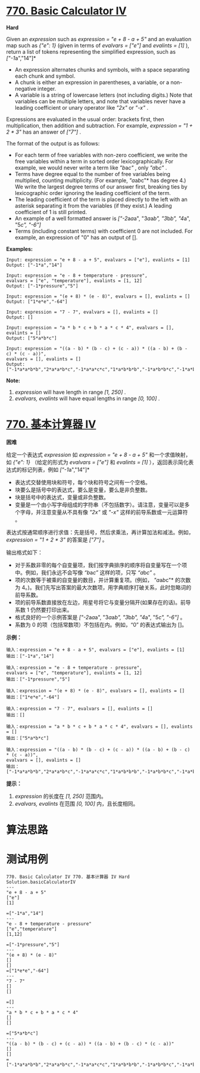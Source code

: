 # [770. Basic Calculator IV][enTitle]

**Hard**

Given an  *expression*  such as  *expression = "e + 8 - a + 5"*  and an evaluation map such as  *{"e": 1}*  (given in terms of  *evalvars = ["e"]*  and  *evalints = [1]* ), return a list of tokens representing the simplified expression, such as  *["-1*a","14"]* 

- An expression alternates chunks and symbols, with a space separating each chunk and symbol. 
- A chunk is either an expression in parentheses, a variable, or a non-negative integer. 
- A variable is a string of lowercase letters (not including digits.) Note that variables can be multiple letters, and note that variables never have a leading coefficient or unary operator like  *"2x"*  or  *"-x"* .

Expressions are evaluated in the usual order: brackets first, then multiplication, then addition and subtraction. For example,  *expression = "1 + 2 * 3"*  has an answer of  *["7"]* .

The format of the output is as follows:

- For each term of free variables with non-zero coefficient, we write the free variables within a term in sorted order lexicographically. For example, we would never write a term like  *"b*a*c"* , only  *"a*b*c"* . 
- Terms have degree equal to the number of free variables being multiplied, counting multiplicity. (For example,  *"a*a*b*c"*  has degree 4.) We write the largest degree terms of our answer first, breaking ties by lexicographic order ignoring the leading coefficient of the term. 
- The leading coefficient of the term is placed directly to the left with an asterisk separating it from the variables (if they exist.) A leading coefficient of 1 is still printed. 
- An example of a well formatted answer is  *["-2*a*a*a", "3*a*a*b", "3*b*b", "4*a", "5*c", "-6"]*   
- Terms (including constant terms) with coefficient 0 are not included. For example, an expression of "0" has an output of [].

**Examples:** 

```
Input: expression = "e + 8 - a + 5", evalvars = ["e"], evalints = [1]
Output: ["-1*a","14"]

Input: expression = "e - 8 + temperature - pressure",
evalvars = ["e", "temperature"], evalints = [1, 12]
Output: ["-1*pressure","5"]

Input: expression = "(e + 8) * (e - 8)", evalvars = [], evalints = []
Output: ["1*e*e","-64"]

Input: expression = "7 - 7", evalvars = [], evalints = []
Output: []

Input: expression = "a * b * c + b * a * c * 4", evalvars = [], evalints = []
Output: ["5*a*b*c"]

Input: expression = "((a - b) * (b - c) + (c - a)) * ((a - b) + (b - c) * (c - a))",
evalvars = [], evalints = []
Output: ["-1*a*a*b*b","2*a*a*b*c","-1*a*a*c*c","1*a*b*b*b","-1*a*b*b*c","-1*a*b*c*c","1*a*c*c*c","-1*b*b*b*c","2*b*b*c*c","-1*b*c*c*c","2*a*a*b","-2*a*a*c","-2*a*b*b","2*a*c*c","1*b*b*b","-1*b*b*c","1*b*c*c","-1*c*c*c","-1*a*a","1*a*b","1*a*c","-1*b*c"]

```

**Note:** 

1.  *expression*  will have length in range  *[1, 250]* . 
2.  *evalvars, evalints*  will have equal lengths in range  *[0, 100]* .


# [770. 基本计算器 IV][cnTitle]

**困难**

给定一个表达式  *expression*  如  *expression = "e + 8 - a + 5"*  和一个求值映射，如  *{"e": 1}* （给定的形式为  *evalvars = ["e"]*  和  *evalints = [1]* ），返回表示简化表达式的标记列表，例如  *["-1*a","14"]* 

- 表达式交替使用块和符号，每个块和符号之间有一个空格。 
- 块要么是括号中的表达式，要么是变量，要么是非负整数。 
- 块是括号中的表达式，变量或非负整数。 
- 变量是一个由小写字母组成的字符串（不包括数字）。请注意，变量可以是多个字母，并注意变量从不具有像  *"2x"*  或  *"-x"*  这样的前导系数或一元运算符 。

表达式按通常顺序进行求值：先是括号，然后求乘法，再计算加法和减法。例如， *expression = "1 + 2 * 3"*  的答案是  *["7"]* 。

输出格式如下：

- 对于系数非零的每个自变量项，我们按字典排序的顺序将自变量写在一个项中。例如，我们永远不会写像  *“b*a*c”*  这样的项，只写  *“a*b*c”* 。 
- 项的次数等于被乘的自变量的数目，并计算重复项。(例如， *"a*a*b*c"*  的次数为 4。)。我们先写出答案的最大次数项，用字典顺序打破关系，此时忽略词的前导系数。 
- 项的前导系数直接放在左边，用星号将它与变量分隔开(如果存在的话)。前导系数 1 仍然要打印出来。 
- 格式良好的一个示例答案是  *["-2*a*a*a", "3*a*a*b", "3*b*b", "4*a", "5*c", "-6"]*  。 
- 系数为 0 的项（包括常数项）不包括在内。例如，“0” 的表达式输出为 []。



**示例：** 

```
输入：expression = "e + 8 - a + 5", evalvars = ["e"], evalints = [1]
输出：["-1*a","14"]

输入：expression = "e - 8 + temperature - pressure",
evalvars = ["e", "temperature"], evalints = [1, 12]
输出：["-1*pressure","5"]

输入：expression = "(e + 8) * (e - 8)", evalvars = [], evalints = []
输出：["1*e*e","-64"]

输入：expression = "7 - 7", evalvars = [], evalints = []
输出：[]

输入：expression = "a * b * c + b * a * c * 4", evalvars = [], evalints = []
输出：["5*a*b*c"]

输入：expression = "((a - b) * (b - c) + (c - a)) * ((a - b) + (b - c) * (c - a))",
evalvars = [], evalints = []
输出：["-1*a*a*b*b","2*a*a*b*c","-1*a*a*c*c","1*a*b*b*b","-1*a*b*b*c","-1*a*b*c*c","1*a*c*c*c","-1*b*b*b*c","2*b*b*c*c","-1*b*c*c*c","2*a*a*b","-2*a*a*c","-2*a*b*b","2*a*c*c","1*b*b*b","-1*b*b*c","1*b*c*c","-1*c*c*c","-1*a*a","1*a*b","1*a*c","-1*b*c"]

```



**提示：** 

1.  *expression*  的长度在  *[1, 250]*  范围内。 
2.  *evalvars, evalints*  在范围  *[0, 100]*  内，且长度相同。




# 算法思路

# 测试用例
```
770. Basic Calculator IV 770. 基本计算器 IV Hard
Solution.basicCalculatorIV
---
"e + 8 - a + 5"
["e"]
[1]

=["-1*a","14"]
---
"e - 8 + temperature - pressure"
["e","temperature"]
[1,12]

=["-1*pressure","5"]
---
"(e + 8) * (e - 8)"
[]
[]
=["1*e*e","-64"]
---
"7 - 7"
[]
[]

=[]
---
"a * b * c + b * a * c * 4"
[]
[]

=["5*a*b*c"]
---
"((a - b) * (b - c) + (c - a)) * ((a - b) + (b - c) * (c - a))"
[]
[]
=["-1*a*a*b*b","2*a*a*b*c","-1*a*a*c*c","1*a*b*b*b","-1*a*b*b*c","-1*a*b*c*c","1*a*c*c*c","-1*b*b*b*c","2*b*b*c*c","-1*b*c*c*c","2*a*a*b","-2*a*a*c","-2*a*b*b","2*a*c*c","1*b*b*b","-1*b*b*c","1*b*c*c","-1*c*c*c","-1*a*a","1*a*b","1*a*c","-1*b*c"]

```

[enTitle]: https://leetcode.com/problems/basic-calculator-iv/
[cnTitle]: https://leetcode-cn.com/problems/basic-calculator-iv/
